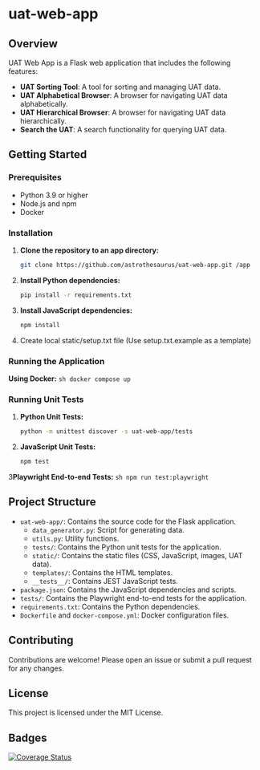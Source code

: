 # uat-web-app

## Overview
UAT Web App is a Flask web application that includes the following features:
- **UAT Sorting Tool**: A tool for sorting and managing UAT data.
- **UAT Alphabetical Browser**: A browser for navigating UAT data alphabetically.
- **UAT Hierarchical Browser**: A browser for navigating UAT data hierarchically.
- **Search the UAT**: A search functionality for querying UAT data.

## Getting Started

### Prerequisites
- Python 3.9 or higher
- Node.js and npm
- Docker

### Installation

1. **Clone the repository to an app directory:**
    ```sh
    git clone https://github.com/astrothesaurus/uat-web-app.git /app
    ```

2. **Install Python dependencies:**
    ```sh
    pip install -r requirements.txt
    ```

3. **Install JavaScript dependencies:**
    ```sh
    npm install
    ```
4. Create local static/setup.txt file (Use setup.txt.example as a template)

### Running the Application

**Using Docker:**
    ```sh
    docker compose up
    ```

### Running Unit Tests

1. **Python Unit Tests:**
    ```sh
    python -m unittest discover -s uat-web-app/tests
    ```

2. **JavaScript Unit Tests:**
    ```sh
    npm test
    ```
   
3**Playwright End-to-end Tests:**
    ```sh
    npm run test:playwright
    ```

## Project Structure
- `uat-web-app/`: Contains the source code for the Flask application.
  - `data_generator.py`: Script for generating data.
  - `utils.py`: Utility functions.
  - `tests/`: Contains the Python unit tests for the application.
  - `static/`: Contains the static files (CSS, JavaScript, images, UAT data).
  - `templates/`: Contains the HTML templates.
  - `__tests__/`: Contains JEST JavaScript tests.
- `package.json`: Contains the JavaScript dependencies and scripts.
- `tests/`: Contains the Playwright end-to-end tests for the application.
- `requirements.txt`: Contains the Python dependencies.
- `Dockerfile` and `docker-compose.yml`: Docker configuration files.

## Contributing
Contributions are welcome! Please open an issue or submit a pull request for any changes.

## License
This project is licensed under the MIT License.

## Badges
[![Coverage Status](https://coveralls.io/repos/github/astrothesaurus/uat-web-app/badge.svg?branch=main)](https://coveralls.io/github/astrothesaurus/uat-web-app?branch=main)